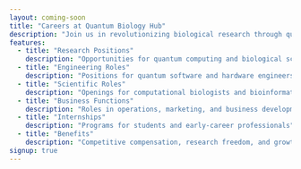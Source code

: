 ```yaml
---
layout: coming-soon
title: "Careers at Quantum Biology Hub"
description: "Join us in revolutionizing biological research through quantum computing"
features:
  - title: "Research Positions"
    description: "Opportunities for quantum computing and biological sciences researchers"
  - title: "Engineering Roles"
    description: "Positions for quantum software and hardware engineers"
  - title: "Scientific Roles"
    description: "Openings for computational biologists and bioinformaticians"
  - title: "Business Functions"
    description: "Roles in operations, marketing, and business development"
  - title: "Internships"
    description: "Programs for students and early-career professionals"
  - title: "Benefits"
    description: "Competitive compensation, research freedom, and growth opportunities"
signup: true
---
```

